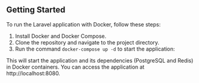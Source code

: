 ## Getting Started

To run the Laravel application with Docker, follow these steps:

1. Install Docker and Docker Compose.
2. Clone the repository and navigate to the project directory.
3. Run the command <code>docker-compose up -d</code> to start the application:

This will start the application and its dependencies (PostgreSQL and Redis) in Docker containers. You can access the application at http://localhost:8080.
